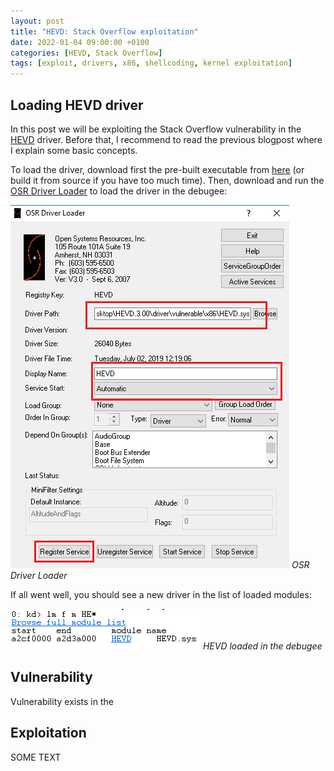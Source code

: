 ```yaml
---
layout: post
title: "HEVD: Stack Overflow exploitation"
date: 2022-01-04 09:00:00 +0100
categories: [HEVD, Stack Overflow]
tags: [exploit, drivers, x86, shellcoding, kernel exploitation]
---
```



## <span class="myheader">Loading HEVD driver</span>

In this post we will be exploiting the Stack Overflow vulnerability in the [HEVD](!https://github.com/hacksysteam/HackSysExtremeVulnerableDriver) driver. Before that, I recommend to read the previous blogpost where I explain some basic concepts.

To load the driver, download first the pre-built executable from [here](!https://github.com/hacksysteam/HackSysExtremeVulnerableDriver/releases) (or build it from source if you have too much time). Then, download and run the [OSR Driver Loader](https://www.osronline.com/article.cfm%5earticle=157.htm) to load the driver in the debugee:

![OSR tool](/assets/img/osr_tool.png)
_OSR Driver Loader_

If all went well, you should see a new driver in the list of loaded modules:

![HEVD loaded](/assets/img/windbg_loaded_hevd.png)
_HEVD loaded in the debugee_


## <span class="myheader">Vulnerability</span>

Vulnerability exists in the 

## <span class="myheader">Exploitation</span>

SOME TEXT
